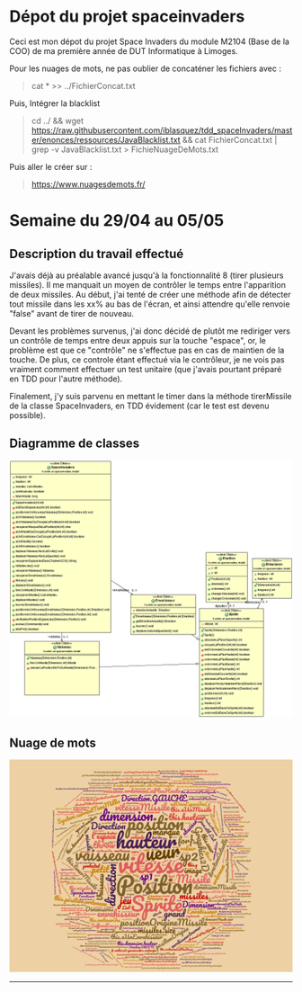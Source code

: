 # Dépot du projet spaceinvaders
Ceci est mon dépot du projet Space Invaders du module M2104 (Base de la COO) de ma première année de DUT Informatique à Limoges.

Pour les nuages de mots, ne pas oublier de concaténer les fichiers avec :
> cat * >> ../FichierConcat.txt

Puis, Intégrer la blacklist
> cd ../ && wget https://raw.githubusercontent.com/iblasquez/tdd_spaceInvaders/master/enonces/ressources/JavaBlacklist.txt && 
cat FichierConcat.txt | grep -v JavaBlacklist.txt > FichieNuageDeMots.txt

Puis aller le créer sur :
> https://www.nuagesdemots.fr/

# Semaine du 29/04 au 05/05

## Description du travail effectué

J'avais déjà au préalable avancé jusqu'à la fonctionnalité 8 (tirer plusieurs missiles). Il me manquait un moyen de contrôler le temps entre l'apparition de deux missiles. Au début, j'ai tenté de créer une méthode afin de détecter tout missile dans les xx% au bas de l'écran, et ainsi attendre qu'elle renvoie "false" avant de tirer de nouveau.

Devant les problèmes survenus, j'ai donc décidé de plutôt me rediriger vers un contrôle de temps entre deux appuis sur la touche "espace", or, le problème est que ce "contrôle" ne s'effectue pas en cas de maintien de la touche. De plus, ce controle étant effectué via le contrôleur, je ne vois pas vraiment comment effectuer un test unitaire (que j'avais pourtant préparé en TDD pour l'autre méthode).

Finalement, j'y suis parvenu en mettant le timer dans la méthode tirerMissile de la classe SpaceInvaders, en TDD évidement (car le test est devenu possible).

## Diagramme de classes

<img src="Annexes/diag1.gif" alt="Diagramme de classe"> 


## Nuage de mots

<img src="Annexes/wordcloud1.png" alt="Nuage de mots"> 

---
